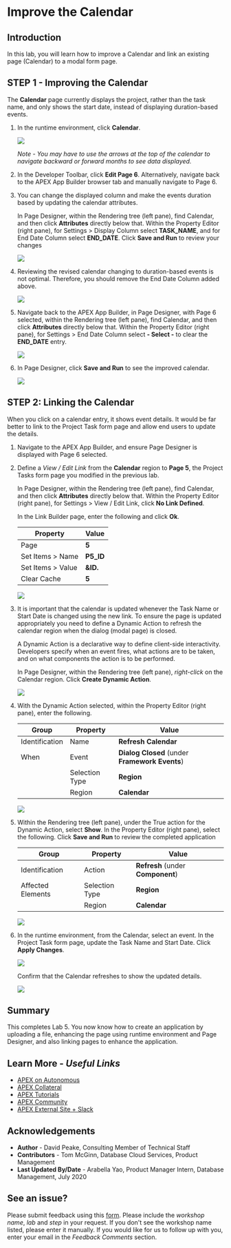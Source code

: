 # Improve the Calendar

## **Introduction**
In this lab, you will learn how to improve a Calendar and link an existing page (Calendar) to a modal form page.

## **STEP 1** - Improving the Calendar
The **Calendar** page currently displays the project, rather than the task name, and only shows the start date, instead of displaying duration-based events.

1. In the runtime environment, click **Calendar**.

    ![](images/show-initial.png " ")

    *Note - You may have to use the arrows at the top of the calendar to navigate backward or forward months to see data displayed.*

2. In the Developer Toolbar, click **Edit Page 6**. Alternatively, navigate back to the APEX App Builder browser tab and manually navigate to Page 6.

3. You can change the displayed column and make the events duration based by updating the calendar attributes.

    In Page Designer, within the Rendering tree (left pane), find Calendar, and then click **Attributes** directly below that.
    Within the Property Editor (right pane), for Settings > Display Column select **TASK\_NAME**, and for End Date Column select **END\_DATE**. Click **Save and Run** to review your changes

    ![](images/update-attributes.png " ")

4. Reviewing the revised calendar changing to duration-based events is not optimal. Therefore, you should remove the End Date Column added above.

    ![](images/upd-calendar.png " ")

5. Navigate back to the APEX App Builder, in Page Designer, with Page 6 selected, within the Rendering tree (left pane), find Calendar, and then click **Attributes** directly below that.
    Within the Property Editor (right pane), for Settings > End Date Column select **- Select -** to clear the **END_DATE** entry.

    ![](images/remove-end-date.png " ")

6. In Page Designer, click **Save and Run** to see the improved calendar.

    ![](images/upd-calendar2.png " ")

## **STEP 2:** Linking the Calendar
When you click on a calendar entry, it shows event details. It would be far better to link to the Project Task form page and allow end users to update the details.

1. Navigate to the APEX App Builder, and ensure Page Designer is displayed with Page 6 selected.

2. Define a *View / Edit Link* from the **Calendar** region to **Page 5**, the Project Tasks form page you modified in the previous lab.

    In Page Designer, within the Rendering tree (left pane), find Calendar, and then click **Attributes** directly below that.
    Within the Property Editor (right pane), for Settings > View / Edit Link, click **No Link Defined**.

    In the Link Builder page, enter the following and click **Ok**.

    | Property | Value |
    | --- | --- |
    | Page | **5** |
    | Set Items > Name | **P5_ID** |
    | Set Items > Value | **&ID.** |
    | Clear Cache | **5** |

    ![](images/set-link.png " ")

3. It is important that the calendar is updated whenever the Task Name or Start Date is changed using the new link. To ensure the page is updated appropriately you need to define a Dynamic Action to refresh the calendar region when the dialog (modal page) is closed.

    A Dynamic Action is a declarative way to define client-side interactivity. Developers specify when an event fires, what actions are to be taken, and on what components the action is to be performed.

    In Page Designer, within the Rendering tree (left pane), _right-click_ on the Calendar region. Click **Create Dynamic Action**.

    ![](images/create-dynamic-action.png " ")

4. With the Dynamic Action selected, within the Property Editor (right pane), enter the following.

    | Group | Property | Value |
    | --- | --- | --- |
    | Identification | Name | **Refresh Calendar** |
    | When | Event | **Dialog Closed** (under **Framework Events**)|
    | | Selection Type | **Region** |
    | | Region | **Calendar** |

    ![](images/name-dynamic-action.png " ")

5. Within the Rendering tree (left pane), under the True action for the Dynamic Action, select **Show**. In the Property Editor (right pane), select the following. Click **Save and Run** to review the completed application

    | Group | Property | Value |
    | --- | --- | --- |
    | Identification | Action | **Refresh** (under **Component**)|
    | Affected Elements | Selection Type | **Region** |
    | | Region | **Calendar** |

    ![](images/define-action.png " ")

6. In the runtime environment, from the Calendar, select an event. In the Project Task form page, update the Task Name and Start Date. Click **Apply Changes**.

    ![](images/edit-final.png " ")

    Confirm that the Calendar refreshes to show the updated details.

    ![](images/updated-final.png " ")


## **Summary**

This completes Lab 5. You now know how to create an application by uploading a file, enhancing the page using runtime environment and Page Designer, and also linking pages to enhance the application.

## **Learn More** - *Useful Links*

- [APEX on Autonomous](https://apex.oracle.com/autonomous)
- [APEX Collateral](https://apex.oracle.com)
- [APEX Tutorials](https://apex.oracle.com/en/learn/tutorials)
- [APEX Community](https://apex.oracle.com/community)
- [APEX External Site + Slack](http://apex.world)

## **Acknowledgements**

 - **Author** -  David Peake, Consulting Member of Technical Staff
 - **Contributors** - Tom McGinn, Database Cloud Services, Product Management
 - **Last Updated By/Date** - Arabella Yao, Product Manager Intern, Database Management, July 2020

## See an issue?
Please submit feedback using this [form](https://apexapps.oracle.com/pls/apex/f?p=133:1:::::P1_FEEDBACK:1). Please include the *workshop name*, *lab* and *step* in your request.  If you don't see the workshop name listed, please enter it manually. If you would like for us to follow up with you, enter your email in the *Feedback Comments* section.
